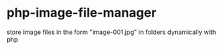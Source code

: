 # php-image-file-manager
store image files in the form "image-001.jpg" in folders dynamically with php
